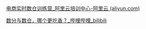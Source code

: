 [电商实时数仓训练营_阿里云培训中心-阿里云 (aliyun.com)](https://edu.aliyun.com/trainingcamp/352900)

[数分与数仓，哪个更吃香？_哔哩哔哩_bilibili](https://www.bilibili.com/video/BV1dj411e7tb/?spm_id_from=333.788.recommend_more_video.0&vd_source=4caa5043b8a1c275c151a55999790076)